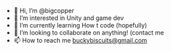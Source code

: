 - 👋 Hi, I’m @bigcopper
- 👀 I’m interested in Unity and game dev
- 🌱 I’m currently learning How t code (hopefully)
- 💞️ I’m looking to collaborate on anything! (contact me 
- 📫 How to reach me buckybiscuits@gmail.com
